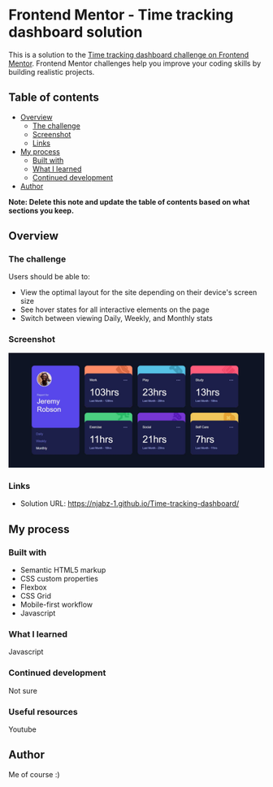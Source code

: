 # Frontend Mentor - Time tracking dashboard solution

This is a solution to the [Time tracking dashboard challenge on Frontend Mentor](https://www.frontendmentor.io/challenges/time-tracking-dashboard-UIQ7167Jw). Frontend Mentor challenges help you improve your coding skills by building realistic projects. 

## Table of contents

- [Overview](#overview)
  - [The challenge](#the-challenge)
  - [Screenshot](#screenshot)
  - [Links](#links)
- [My process](#my-process)
  - [Built with](#built-with)
  - [What I learned](#what-i-learned)
  - [Continued development](#continued-development)
- [Author](#author)


**Note: Delete this note and update the table of contents based on what sections you keep.**

## Overview

### The challenge

Users should be able to:

- View the optimal layout for the site depending on their device's screen size
- See hover states for all interactive elements on the page
- Switch between viewing Daily, Weekly, and Monthly stats

### Screenshot

![Time Tracking Solution Screenshot](images\screenshot.jpg)

### Links

- Solution URL: https://njabz-1.github.io/Time-tracking-dashboard/


## My process

### Built with

- Semantic HTML5 markup
- CSS custom properties
- Flexbox
- CSS Grid
- Mobile-first workflow
- Javascript

### What I learned
Javascript

### Continued development
Not sure 

### Useful resources
Youtube


## Author

Me of course :)


